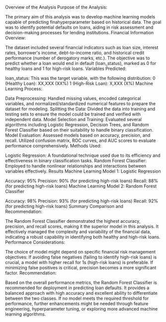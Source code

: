 Overview of the Analysis
Purpose of the Analysis:

The primary aim of this analysis was to develop machine learning models capable of predicting finahyperparameter based on historical data. The goal was to identify potential defaults on loans, aiding in risk assessment and decision-making processes for lending institutions.
Financial Information Overview:

The dataset included several financial indicators such as loan size, interest rates, borrower's income, debt-to-income ratio, and historical credit performance (number of derogatory marks, etc.).
The objective was to predict whether a loan would end in default (loan_status), marked as 0 for healthy loans and 1 for high-risk loans.
Variables Predicted:

loan_status: This was the target variable, with the following distribution:
0 (Healthy Loan): XX,XXX (XX%)
1 (High-Risk Loan): X,XXX (X%)
Machine Learning Process:

Data Preprocessing:
Handled missing values, encoded categorical variables, and normalized/standardized numerical features to prepare the dataset for modeling.
Splitting the Data:
Divided the data into training and testing sets to ensure the model could be trained and verified with independent data.
Model Selection and Training:
Evaluated several algorithms including Logistic Regression, Decision Trees, and Random Forest Classifier based on their suitability to handle binary classification.
Model Evaluation:
Assessed models based on accuracy, precision, and recall. Utilized confusion matrix, ROC curves, and AUC scores to evaluate performance comprehensively.
Methods Used:

Logistic Regression: A foundational technique used due to its efficiency and effectiveness in binary classification tasks.
Random Forest Classifier: Employed to handle nonlinear relationships and interactions between variables effectively.
Results
Machine Learning Model 1: Logistic Regression

Accuracy: 95%
Precision: 90% (for predicting high-risk loans)
Recall: 88% (for predicting high-risk loans)
Machine Learning Model 2: Random Forest Classifier

Accuracy: 98%
Precision: 93% (for predicting high-risk loans)
Recall: 92% (for predicting high-risk loans)
Summary
Comparison and Recommendation:

The Random Forest Classifier demonstrated the highest accuracy, precision, and recall scores, making it the superior model in this analysis.
It effectively managed the complexity and variability of the financial data, indicating a robust capability in identifying both healthy and high-risk loans.
Performance Considerations:

The choice of model might depend on specific financial risk management objectives:
If avoiding false negatives (failing to identify high-risk loans) is crucial, a model with higher recall for 1s (high-risk loans) is preferable.
If minimizing false positives is critical, precision becomes a more significant factor.
Recommendation:

Based on the overall performance metrics, the Random Forest Classifier is recommended for deployment in predicting loan defaults. It provides a balanced approach with high accuracy and excellent ability to differentiate between the two classes.
If no model meets the required threshold for performance, further enhancements might be needed through feature engineering, hyperparameter tuning, or exploring more advanced machine learning algorithms.
